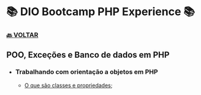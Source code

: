 # 📚 DIO Bootcamp PHP Experience 📚

### [🔙 **VOLTAR**](../../../../../)

## **POO, Exceções e Banco de dados em PHP**

- ### **Trabalhando com orientação a objetos em PHP**

  - [O que são classes e propriedades](/PHP-Experience/Exercicios/modulo-3/POO_Excecoes_BD/ContaBancaria.php);
